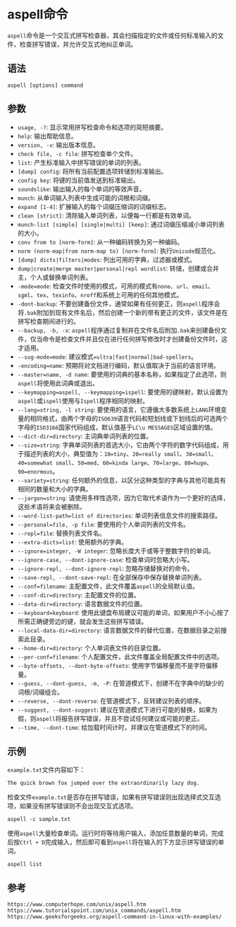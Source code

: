 # aspell命令
`aspell`命令是一个交互式拼写检查器，其会扫描指定的文件或任何标准输入的文件，检查拼写错误，并允许交互式地纠正单词。

## 语法

```shell
aspell [options] command
```

## 参数
* `usage, -?`: 显示常用拼写检查命令和选项的简短摘要。
* `help`: 输出帮助信息。
* `version, -v`: 输出版本信息。
* `check file, -c file`: 拼写检查单个文件。
* `list`: 产生标准输入中拼写错误的单词的列表。
* `[dump] config`: 将所有当前配置选项转储到标准输出。
* `config key`: 将键的当前值发送到标准输出。
* `soundslike`: 输出输入的每个单词的等效声音。
* `munch`: 从单词输入列表中生成可能的词根和词缀。
* `expand [1-4]`: 扩展输入的每个词缀压缩词的词缀标志。
* `clean [strict]`: 清除输入单词列表，以便每一行都是有效单词。
* `munch-list [simple] [single|multi] [keep]`: 通过词缀压缩减小单词列表的大小。
* `conv from to [norm-form]`: 从一种编码转换为另一种编码。
* `norm (norm-map|from norm-map to) [norm-form]`: 执行`Unicode`规范化。
* `[dump] dicts|filters|modes`: 列出可用的字典，过滤器或模式。
* `dump|create|merge master|personal|repl wordlist`: 转储，创建或合并主，个人或替换单词列表。
* `-mode=mode`: 检查文件时使用的模式，可用的模式有`none`、`url`、`email`、`sgml`、`tex`、`texinfo`、`nroff`和系统上可用的任何其他模式。
* `-dont-backup`: 不要创建备份文件，通常如果有任何更正，则`aspell`程序会将`.bak`附加到现有文件名后，然后创建一个新的带有更正的文件，该文件是在拼写检查期间进行的。
* `--backup, -b, -x`: `aspell`程序通过复制并在文件名后附加`.bak`来创建备份文件，仅当命令是检查文件并且仅在进行任何拼写修改时才创建备份文件时，这才适用。
* `--sug-mode=mode`: 建议模式`=ultra|fast|normal|bad-spellers`。
* `-encoding=name`: 预期将对文档进行编码，默认值取决于当前的语言环境。
* `--master=name, -d name`: 要使用的词典的基本名称，如果指定了此选项，则`aspell`将使用此词典或退出。
* `--keymapping=aspell, --keymapping=ispell`: 要使用的键映射，默认设置为`aspell`或`ispell`使用与`Ispell`程序相同的映射。
* `--lang=string, -l string`: 要使用的语言，它遵循大多数系统上`LANG`环境变量的相同格式，由两个字母的`ISO639`语言代码和短划线或下划线后的可选两个字母的`ISO3166`国家代码组成，默认值基于`LC\u MESSAGES`区域设置的值。
* `--dict-dir=directory`: 主词典单词列表的位置。
* `--size=string`: 字典单词列表的首选大小，它由两个字符的数字代码组成，用于描述列表的大小，典型值为：`10=tiny`、`20=really small`、`30=small`、`40=somewhat small`、`50=med`、`60=kinda large`、`70=large`、`80=huge`、`90=enormous`。
* `--variety=string`: 任何额外的信息，以区分这种类型的字典与其他可能具有相同的数量和大小的字典。
* `--jargon=string`: 请使用多样性选项，因为它取代术语作为一个更好的选择，这些术语将来会被删除。
* `--word-list-path=list of directories`: 单词列表信息文件的搜索路径。
* `--personal=file, -p file`: 要使用的个人单词列表的文件名。
* `--repl=file`: 替换列表文件名。
* `--extra-dicts=list`: 使用额外的字典。
* `--ignore=integer, -W integer`: 忽略长度大于或等于整数字符的单词。
* `--ignore-case, --dont-ignore-case`: 检查单词时忽略大小写。
* `--ignore-repl, --dont-ignore-repl`: 忽略存储替换对的命令。
* `--save-repl, --dont-save-repl`: 在全部保存中保存替换单词列表。
* `--conf=filename`: 主配置文件，此文件覆盖`aspell`的全局默认值。
* `--conf-dir=directory`: 主配置文件的位置。
* `--data-dir=directory`: 语言数据文件的位置。
* `--keyboard=keyboard`: 使用此键盘布局建议可能的单词，如果用户不小心按了所需正确键旁边的键，就会发生这些拼写错误。
* `--local-data-dir=directory`: 语言数据文件的替代位置，在数据目录之前搜索此目录。
* `--home-dir=directory`: 个人单词表文件的目录位置。
* `--per-conf=filename`: 个人配置文件，此文件覆盖全局配置文件中的选项。
* `--byte-offsets, --dont-byte-offsets`: 使用字节偏移量而不是字符偏移量。
* `--guess, --dont-guess, -m, -P`: 在管道模式下，创建不在字典中的缺少的词根/词缀组合。
* `--reverse, --dont-reverse`: 在管道模式下，反转建议列表的顺序。
* `--suggest, --dont-suggest`: 建议在管道模式下进行可能的替换，如果为假，则`aspell`将报告拼写错误，并且不尝试任何建议或可能的更正。
* `--time, --dont-time`: 给加载时间计时，并建议在管道模式下的时间。

## 示例

`example.txt`文件内容如下：

```
The quick brown fox jumped over the extraordinarily lazy dog.
```

检查文件`example.txt`是否存在拼写错误，如果有拼写错误则出现选择式交互选项，如果没有拼写错误则不会出现交互式选项。

```shell
aspell -c sample.txt
```

使用`aspell`大量检查单词。运行时将等待用户输入，添加任意数量的单词，完成后按`Ctrl + D`完成输入，然后即可看到`aspell`将在输入的下方显示拼写错误的单词。

```shell
aspell list
```




## 参考

```
https://www.computerhope.com/unix/aspell.htm
https://www.tutorialspoint.com/unix_commands/aspell.htm
https://www.geeksforgeeks.org/aspell-command-in-linux-with-examples/
```


